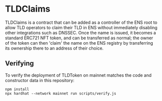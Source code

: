 # TLDClaims

TLDClaims is a contract that can be added as a controller of the ENS root to allow TLD operators to claim their TLD in ENS without immediately disabling other integrations such as DNSSEC. Once the name is issued, it becomes a standard ERC721 NFT token, and can be transferred as normal; the owner of the token can then 'claim' the name on the ENS registry by transferring its ownership there to an address of their choice.

## Verifying

To verify the deployment of TLDToken on mainnet matches the code and constructor data in this repository:

```
npm install
npx hardhat --network mainnet run scripts/verify.js
```
